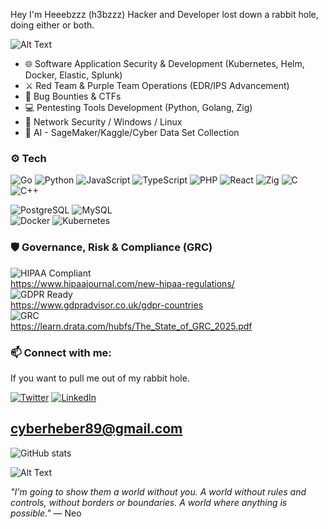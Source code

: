 Hey I'm Heeebzzz (h3bzzz)
Hacker and Developer lost down a rabbit hole, doing either or both. 

![Alt Text](https://media.giphy.com/media/8gJ28HfjAkc9y/giphy.gif?cid=790b7611d7es3qjulpys01ve9e6iq8hxr5k6iurkqh5devvx&ep=v1_gifs_search&rid=giphy.gif&ct=g)


- 🌐 Software Application Security & Development (Kubernetes, Helm, Docker, Elastic, Splunk)
- ⚔️ Red Team & Purple Team Operations (EDR/IPS Advancement)
- 👾 Bug Bounties & CTFs 
- 💻 Pentesting Tools Development (Python, Golang, Zig)
- 📡 Network Security / Windows / Linux  
- 🤖 AI - SageMaker/Kaggle/Cyber Data Set Collection

### ⚙️ Tech 
![Go](https://img.shields.io/badge/-Go-00ADD8?logo=go&logoColor=white)
![Python](https://img.shields.io/badge/-Python-3776AB?logo=python&logoColor=white)
![JavaScript](https://img.shields.io/badge/-JavaScript-F7DF1E?logo=javascript&logoColor=black)
![TypeScript](https://img.shields.io/badge/-TypeScript-3178C6?logo=typescript&logoColor=white)
![PHP](https://img.shields.io/badge/-PHP-777BB4?logo=php&logoColor=white)
![React](https://img.shields.io/badge/-React-61DAFB?logo=react&logoColor=black)
![Zig](https://img.shields.io/badge/-Zig-F7A41D?logo=zig&logoColor=white)
![C](https://img.shields.io/badge/-C-A8B9CC?logo=c&logoColor=black)
![C++](https://img.shields.io/badge/-C++-00599C?logo=c%2b%2b&logoColor=white)


![PostgreSQL](https://img.shields.io/badge/-PostgreSQL-4169E1?logo=postgresql&logoColor=white)
![MySQL](https://img.shields.io/badge/-MySQL-4479A1?logo=mysql&logoColor=white)  
![Docker](https://img.shields.io/badge/-Docker-2496ED?logo=docker&logoColor=white)
![Kubernetes](https://img.shields.io/badge/-Kubernetes-326CE5?logo=kubernetes&logoColor=white)


### 🛡️ Governance, Risk & Compliance (GRC)<br>
![HIPAA Compliant](https://img.shields.io/badge/-HIPAA-blue)<br>
https://www.hipaajournal.com/new-hipaa-regulations/<br>
![GDPR Ready](https://img.shields.io/badge/-GDPR-informational)<br>
https://www.gdpradvisor.co.uk/gdpr-countries<br>
![GRC](https://img.shields.io/badge/-GRC-007396?style=flat&logo=security&logoColor=white)<br>
https://learn.drata.com/hubfs/The_State_of_GRC_2025.pdf<br>

### 📫 Connect with me:
If you want to pull me out of my rabbit hole.

[![Twitter](https://img.shields.io/badge/-X%20(Twitter)-1DA1F2?logo=x&logoColor=white)](https://x.com/WR4lTH_)
[![LinkedIn](https://img.shields.io/badge/-LinkedIn-0A66C2?logo=linkedin&logoColor=white)](https://www.linkedin.com/in/heber-moreira-a2501119a/)
## cyberheber89@gmail.com ##


![GitHub stats](https://github-readme-stats.vercel.app/api?username=h3bzzz&theme=tokyonight&show_icons=true)

![Alt Text](https://media.giphy.com/media/hs7G6EaFFtICA9cHZz/giphy.gif)


_"I'm going to show them a world without you. A world without rules and controls, without borders or boundaries. A world where anything is possible."_ — Neo







